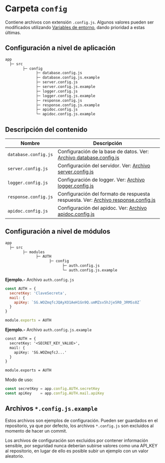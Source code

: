 # Carpeta `config`

Contiene archivos con extensión `.config.js`. Algunos valores pueden ser modificados utilizando [Variables de entorno](./doc/env), dando prioridad a estas últimas.

## Configuración a nivel de aplicación

```txt
app
  ├─ src
        ├─ config
              ├─ database.config.js
              ├─ database.config.js.example
              ├─ server.config.js
              ├─ server.config.js.example
              ├─ logger.config.js
              ├─ logger.config.js.example
              ├─ response.config.js
              ├─ response.config.js.example
              ├─ apidoc.config.js
              └─ apidoc.config.js.example
```

## Descripción del contenido

| Nombre               | Descripción                                                                                   |
| -------------------- | --------------------------------------------------------------------------------------------- |
| `database.config.js` | Configuración de la base de datos. Ver: [Archivo database.config.js](./doc/config-database) |
| `server.config.js`   | Configuración del servidor. Ver: [Archivo server.config.js](./doc/config-server) |
| `logger.config.js`   | Configuración de logger. Ver: [Archivo logger.config.js](./doc/config-logger) |
| `response.config.js` | Configuración del formato de respuesta respuesta. Ver: [Archivo response.config.js](./doc/config-response) |
| `apidoc.config.js`   | Configuración del apidoc. Ver: [Archivo apidoc.config.js](./doc/config-apidoc) |

## Configuración a nivel de módulos

```txt
app
  ├─ src
        ├─ modules
              ├─ AUTH
                    ├─ config
                          ├─ auth.config.js
                          └─ auth.config.js.example
```

**Ejemplo.-** Archivo `auth.config.js`

```js
const AUTH = {
  secretKey: 'ClaveSecreta',
  mail: {
    apiKey: `SG.WOZmqfcJQAyXO1AeH1Gn9Q.umMZsv5hJje5R0_3RMSs8Z`
  }
}

module.exports = AUTH
```

**Ejemplo.-** Archivo `auth.config.js.example`

```txt
const AUTH = {
  secretKey: '<SECRET_KEY_VALUE>',
  mail: {
    apiKey: 'SG.WOZmqfcJ...'
  }
}

module.exports = AUTH
```

Modo de uso:

```js
const secretKey = app.config.AUTH.secretKey
const apiKey    = app.config.AUTH.mail.apiKey
```

## Archivos `*.config.js.example`

Estos archivos son ejemplos de configuración. Pueden ser guardados en el repositorio, ya que por defecto, los archivos `*.config.js` son excluidos al momento de hacer un commit.

Los archivos de configuración son excluidos por contener información sensible, por seguridad nunca deberían subirse valores como una API_KEY al repositorio, en lugar de ello es posible subir un ejemplo con un valor aleatorio.
